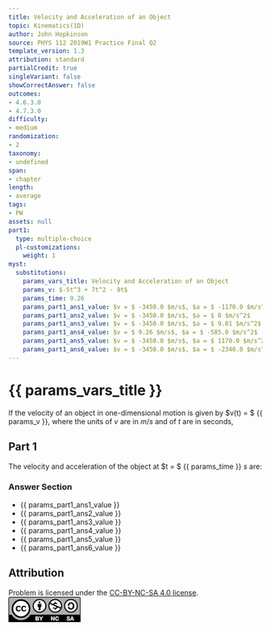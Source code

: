 ```yaml
---
title: Velocity and Acceleration of an Object
topic: Kinematics(1D)
author: John Hopkinson
source: PHYS 112 2019W1 Practice Final Q2
template_version: 1.3
attribution: standard
partialCredit: true
singleVariant: false
showCorrectAnswer: false
outcomes:
- 4.6.3.0
- 4.7.3.0
difficulty:
- medium
randomization:
- 2
taxonomy:
- undefined
span:
- chapter
length:
- average
tags:
- PW
assets: null
part1:
  type: multiple-choice
  pl-customizations:
    weight: 1
myst:
  substitutions:
    params_vars_title: Velocity and Acceleration of an Object
    params_v: $-5t^3 + 7t^2 - 9t$
    params_time: 9.26
    params_part1_ans1_value: $v = $ -3450.0 $m/s$, $a = $ -1170.0 $m/s^2$
    params_part1_ans2_value: $v = $ -3450.0 $m/s$, $a = $ 0 $m/s^2$
    params_part1_ans3_value: $v = $ -3450.0 $m/s$, $a = $ 9.81 $m/s^2$
    params_part1_ans4_value: $v = $ 9.26 $m/s$, $a = $ -585.0 $m/s^2$
    params_part1_ans5_value: $v = $ -3450.0 $m/s$, $a = $ 1170.0 $m/s^2$
    params_part1_ans6_value: $v = $ -3450.0 $m/s$, $a = $ -2340.0 $m/s^2$
---
```

# {{ params_vars_title }}
If the velocity of an object in one-dimensional motion is given by $v(t) = $ {{ params_v }}, where the units of $v$ are in $m/s$ and of $t$ are in seconds,

## Part 1

The velocity and acceleration of the object at $t = $ {{ params_time }} $s$ are:

### Answer Section

- {{ params_part1_ans1_value }}
- {{ params_part1_ans2_value }}
- {{ params_part1_ans3_value }}
- {{ params_part1_ans4_value }}
- {{ params_part1_ans5_value }}
- {{ params_part1_ans6_value }}

## Attribution

Problem is licensed under the [CC-BY-NC-SA 4.0 license](https://creativecommons.org/licenses/by-nc-sa/4.0/).<br> ![The Creative Commons 4.0 license requiring attribution-BY, non-commercial-NC, and share-alike-SA license.](https://raw.githubusercontent.com/firasm/bits/master/by-nc-sa.png)